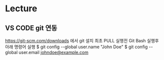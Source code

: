 # Lecture

## VS CODE git 연동
https://git-scm.com/downloads 에서 git 설치
최초 PULL 실행전 Git Bash 실행후 아래 명령어 실행
$ git config --global user.name "John Doe"
$ git config --global user.email johndoe@example.com



